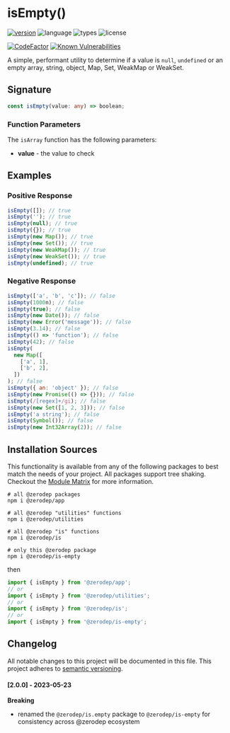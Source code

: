 # isEmpty()

[![version](https://img.shields.io/npm/v/@zerodep/is-empty?style=flat-square&color=blue)](https://www.npmjs.com/package/@zerodep/is-empty)
![language](https://img.shields.io/badge/typescript-100%25-blue?style=flat-square)
![types](https://img.shields.io/badge/types-included-blue?style=flat-square)
![license](https://img.shields.io/github/license/cdepage/zerodep?color=blue&style=flat-square)

[![CodeFactor](https://www.codefactor.io/repository/github/cdepage/zerodep/badge)](https://www.codefactor.io/repository/github/cdepage/zerodep)
[![Known Vulnerabilities](https://snyk.io/test/github/cdepage/zerodep/badge.svg)](https://snyk.io/test/github/cdepage/zerodep)

A simple, performant utility to determine if a value is `null`, `undefined` or an empty array, string, object, Map, Set, WeakMap or WeakSet.

## Signature

```typescript
const isEmpty(value: any) => boolean;
```

### Function Parameters

The `isArray` function has the following parameters:

- **value** - the value to check

## Examples

### Positive Response

```javascript
isEmpty([]); // true
isEmpty(''); // true
isEmpty(null); // true
isEmpty({}); // true
isEmpty(new Map()); // true
isEmpty(new Set()); // true
isEmpty(new WeakMap()); // true
isEmpty(new WeakSet()); // true
isEmpty(undefined); // true
```

### Negative Response

```javascript
isEmpty(['a', 'b', 'c']); // false
isEmpty(1000n); // false
isEmpty(true); // false
isEmpty(new Date()); // false
isEmpty(new Error('message')); // false
isEmpty(3.14); // false
isEmpty(() => 'function'); // false
isEmpty(42); // false
isEmpty(
  new Map([
    ['a', 1],
    ['b', 2],
  ])
); // false
isEmpty({ an: 'object' }); // false
isEmpty(new Promise(() => {})); // false
isEmpty(/[regex]+/gi); // false
isEmpty(new Set([1, 2, 3])); // false
isEmpty('a string'); // false
isEmpty(Symbol()); // false
isEmpty(new Int32Array(2)); // false
```

## Installation Sources

This functionality is available from any of the following packages to best match the needs of your project. All packages support tree shaking. Checkout the [Module Matrix](/) for more information.

```shell
# all @zerodep packages
npm i @zerodep/app

# all @zerodep "utilities" functions
npm i @zerodep/utilities

# all @zerodep "is" functions
npm i @zerodep/is

# only this @zerodep package
npm i @zerodep/is-empty
```

then

```javascript
import { isEmpty } from '@zerodep/app';
// or
import { isEmpty } from '@zerodep/utilities';
// or
import { isEmpty } from '@zerodep/is';
// or
import { isEmpty } from '@zerodep/is-empty';
```

## Changelog

All notable changes to this project will be documented in this file. This project adheres to [semantic versioning](https://semver.org/spec/v2.0.0.html).

#### [2.0.0] - 2023-05-23

**Breaking**

- renamed the `@zerodep/is.empty` package to `@zerodep/is-empty` for consistency across @zerodep ecosystem
